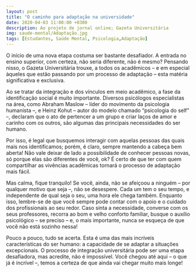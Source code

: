 ```yaml
---
layout: post
title: "O caminho para adaptação na universidade"
date: 2020-04-03 11:00:00 +0300
description: Ao projeto de jornal online; Gazeta Universitária
img: saude-mental/Adaptação.jpg
tags: [Estudantes, Saúde Mental, Psicologia,Adaptação] 
---
```


O início de uma nova etapa costuma ser bastante desafiador. A entrada no ensino superior, com certeza, não seria diferente, não é mesmo? Pensando nisso, o Gazeta Universitária trouxe, a todos os acadêmicos – e em especial àqueles que estão passando por um processo de adaptação – esta matéria significativa e exclusiva.

Ao se tratar da integração e dos vínculos em meio acadêmico, a fase da identificação social é muito importante. Diversos psicólogos especialistas na área, como Abraham Maslow – líder do movimento da psicologia humanista –, e Heinz Kohut – autor do modelo chamado “psicologia do self” –, declaram que o ato de pertencer a um grupo e criar laços de amor e carinho com os outros, são algumas das principais necessidades do ser humano.

Por isso, é legal que busquemos interagir com aquelas pessoas das quais mais nos identificamos; porém, é claro, sempre mantendo a cabeça bem aberta! Não vale deixar de lado a possibilidade de conhecer pessoas novas, só porque elas são diferentes de você, ok? É certo de que ter com quem compartilhar as vivências acadêmicas tornará o processo de adaptação mais fácil.

Mas calma, fique tranquilo! Se você, ainda, não se afeiçoou a ninguém – por qualquer motivo que seja –, não se desespere. Cada um tem o seu tempo, e independente de qual seja o seu, uma hora ele chega também. Enquanto isso, lembre-se de que você sempre pode contar com o apoio e o cuidado dos profissionais ao seu redor. Caso sinta a necessidade, converse com os seus professores, recorra ao bom e velho conforto familiar, busque o auxílio psicológico – se preciso – e, o mais importante, nunca se esqueça de que você não está sozinho nessa!

Pouco a pouco, tudo se acerta. Esta é uma das mais incríveis características do ser humano: a capacidade de se adaptar a situações excepcionais. O processo de integração universitária pode ser uma etapa desafiadora, mas acredite, não é impossível. Você chegou até aqui – o que já é incrível –, temos a certeza de que ainda vai chegar muito mais longe! 
